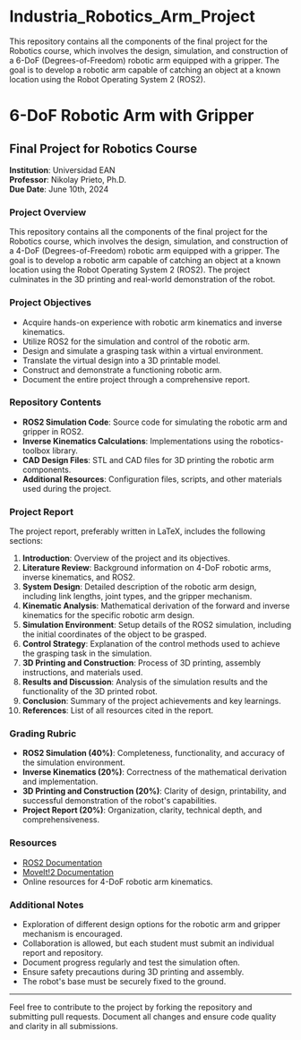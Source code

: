 # Industria_Robotics_Arm_Project
This repository contains all the components of the final project for the Robotics course, which involves the design, simulation, and construction of a 6-DoF (Degrees-of-Freedom) robotic arm equipped with a gripper. The goal is to develop a robotic arm capable of catching an object at a known location using the Robot Operating System 2 (ROS2).

# 6-DoF Robotic Arm with Gripper

## Final Project for Robotics Course

**Institution**: Universidad EAN  
**Professor**: Nikolay Prieto, Ph.D.  
**Due Date**: June 10th, 2024  

### Project Overview
This repository contains all the components of the final project for the Robotics course, which involves the design, simulation, and construction of a 4-DoF (Degrees-of-Freedom) robotic arm equipped with a gripper. The goal is to develop a robotic arm capable of catching an object at a known location using the Robot Operating System 2 (ROS2). The project culminates in the 3D printing and real-world demonstration of the robot.

### Project Objectives
- Acquire hands-on experience with robotic arm kinematics and inverse kinematics.
- Utilize ROS2 for the simulation and control of the robotic arm.
- Design and simulate a grasping task within a virtual environment.
- Translate the virtual design into a 3D printable model.
- Construct and demonstrate a functioning robotic arm.
- Document the entire project through a comprehensive report.

### Repository Contents
- **ROS2 Simulation Code**: Source code for simulating the robotic arm and gripper in ROS2.
- **Inverse Kinematics Calculations**: Implementations using the robotics-toolbox library.
- **CAD Design Files**: STL and CAD files for 3D printing the robotic arm components.
- **Additional Resources**: Configuration files, scripts, and other materials used during the project.

### Project Report
The project report, preferably written in LaTeX, includes the following sections:
1. **Introduction**: Overview of the project and its objectives.
2. **Literature Review**: Background information on 4-DoF robotic arms, inverse kinematics, and ROS2.
3. **System Design**: Detailed description of the robotic arm design, including link lengths, joint types, and the gripper mechanism.
4. **Kinematic Analysis**: Mathematical derivation of the forward and inverse kinematics for the specific robotic arm design.
5. **Simulation Environment**: Setup details of the ROS2 simulation, including the initial coordinates of the object to be grasped.
6. **Control Strategy**: Explanation of the control methods used to achieve the grasping task in the simulation.
7. **3D Printing and Construction**: Process of 3D printing, assembly instructions, and materials used.
8. **Results and Discussion**: Analysis of the simulation results and the functionality of the 3D printed robot.
9. **Conclusion**: Summary of the project achievements and key learnings.
10. **References**: List of all resources cited in the report.

### Grading Rubric
- **ROS2 Simulation (40%)**: Completeness, functionality, and accuracy of the simulation environment.
- **Inverse Kinematics (20%)**: Correctness of the mathematical derivation and implementation.
- **3D Printing and Construction (20%)**: Clarity of design, printability, and successful demonstration of the robot's capabilities.
- **Project Report (20%)**: Organization, clarity, technical depth, and comprehensiveness.

### Resources
- [ROS2 Documentation](https://docs.ros.org/)
- [MoveIt!2 Documentation](https://docs.progress.com/category/moveit-documentation)
- Online resources for 4-DoF robotic arm kinematics.

### Additional Notes
- Exploration of different design options for the robotic arm and gripper mechanism is encouraged.
- Collaboration is allowed, but each student must submit an individual report and repository.
- Document progress regularly and test the simulation often.
- Ensure safety precautions during 3D printing and assembly.
- The robot's base must be securely fixed to the ground.

---

Feel free to contribute to the project by forking the repository and submitting pull requests. Document all changes and ensure code quality and clarity in all submissions.
